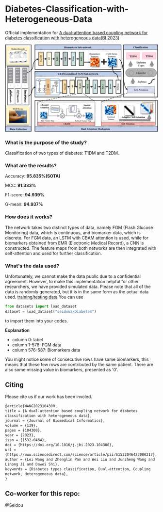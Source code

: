 # Diabetes-Classification-with-Heterogeneous-Data

Official implementation for [A dual-attention based coupling network for diabetes classification with heterogeneous data(BI 2023)](https://www.sciencedirect.com/science/article/pii/S1532046423000217?casa_token=ihSFgzMaz7UAAAAA:bN4cmQRF6GsbM-MKWi7drP7omjG-m7AktF70BPvvF8HEfOceIW6Dm6DL0gTtPhkvbvavT7ifbUI)

<p align="center">
  <img src="https://github.com/bitDalei/Diabetes-Classification-with-Heterogeneous-Data/blob/main/others/graphical%20structure.png" width="650" alt="network structure">
</p>

### What is the purpose of the study?
Classification of two types of diabetes: T1DM and T2DM.

### What are the results?
Accuracy: **95.835%(SOTA)**

MCC: **91.333%**

F1-score: **94.939%**

G-mean: **94.937%**

### How does it works?
The network takes two distinct types of data, namely FGM (Flash Glucose Monitoring) data, which is continuous, and biomarker data, which is discrete. For FGM data, an LSTM with CBAM attention is used, while for biomarkers obtained from EMR (Electronic Medical Record), a CNN is constructed. The feature maps from both networks are then integrated with self-attention and used for further classification.

### What's the data used?
Unfortunately, we cannot make the data public due to a confidential agreement. However, to make this implementation helpful for other researchers, we have provided simulated data. Please note that all of the data is randomly generated, but it is in the same form as the actual data used.
[training/testing data](https://huggingface.co/datasets/seidouz/Diabetes)
You can use 
```python
from datasets import load_dataset
dataset = load_dataset("seidouz/Diabetes")
```
to import them into your codes.

**Explanation**
- column 0: label
- column 1-576: FGM data
- column 576-587: Biomarkers data
  
  
You might notice some of consecutive rows have same biomarkers, this means that these few rows are contributed by the same patient. There are also some missing value in biomarkers, presented as '0'.

## Citing
Please cite us if our work has been involed.
```
@article{WANG2023104300,
title = {A dual-attention based coupling network for diabetes classification with heterogeneous data},
journal = {Journal of Biomedical Informatics},
volume = {139},
pages = {104300},
year = {2023},
issn = {1532-0464},
doi = {https://doi.org/10.1016/j.jbi.2023.104300},
url = {https://www.sciencedirect.com/science/article/pii/S1532046423000217},
author = {Lei Wang and Zhenglin Pan and Wei Liu and Junzheng Wang and Linong Ji and Dawei Shi},
keywords = {Diabetes types classification, Dual-attention, Coupling network, Heterogeneous data},
}
```

## Co-worker for this repo:
@Seidou

